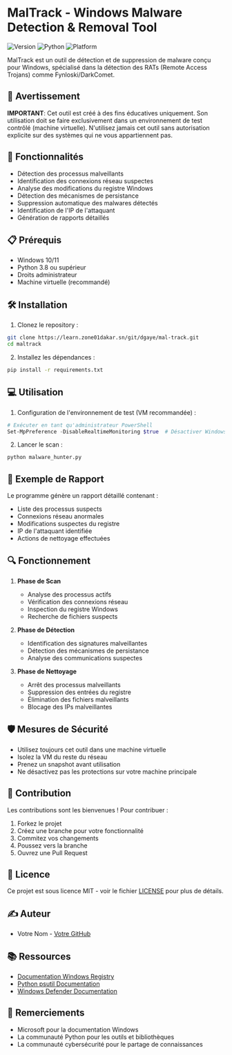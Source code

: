 # MalTrack - Windows Malware Detection & Removal Tool

![Version](https://img.shields.io/badge/version-1.0.0-blue)
![Python](https://img.shields.io/badge/python-3.8%2B-brightgreen)
![Platform](https://img.shields.io/badge/platform-Windows-lightgrey)

MalTrack est un outil de détection et de suppression de malware conçu pour Windows, spécialisé dans la détection des RATs (Remote Access Trojans) comme Fynloski/DarkComet.

## 🚨 Avertissement

**IMPORTANT**: Cet outil est créé à des fins éducatives uniquement. Son utilisation doit se faire exclusivement dans un environnement de test contrôlé (machine virtuelle). N'utilisez jamais cet outil sans autorisation explicite sur des systèmes qui ne vous appartiennent pas.

## 🎯 Fonctionnalités

- Détection des processus malveillants
- Identification des connexions réseau suspectes
- Analyse des modifications du registre Windows
- Détection des mécanismes de persistance
- Suppression automatique des malwares détectés
- Identification de l'IP de l'attaquant
- Génération de rapports détaillés

## 📋 Prérequis

- Windows 10/11
- Python 3.8 ou supérieur
- Droits administrateur
- Machine virtuelle (recommandé)

## 🛠️ Installation

1. Clonez le repository :
```bash
git clone https://learn.zone01dakar.sn/git/dgaye/mal-track.git
cd maltrack
```

2. Installez les dépendances :
```bash
pip install -r requirements.txt
```

## 💻 Utilisation

1. Configuration de l'environnement de test (VM recommandée) :
```powershell
# Exécuter en tant qu'administrateur PowerShell
Set-MpPreference -DisableRealtimeMonitoring $true  # Désactiver Windows Defender
```

2. Lancer le scan :
```bash
python malware_hunter.py
```


## 📝 Exemple de Rapport

Le programme génère un rapport détaillé contenant :
- Liste des processus suspects
- Connexions réseau anormales
- Modifications suspectes du registre
- IP de l'attaquant identifiée
- Actions de nettoyage effectuées

## 🔍 Fonctionnement

1. **Phase de Scan**
   - Analyse des processus actifs
   - Vérification des connexions réseau
   - Inspection du registre Windows
   - Recherche de fichiers suspects

2. **Phase de Détection**
   - Identification des signatures malveillantes
   - Détection des mécanismes de persistance
   - Analyse des communications suspectes

3. **Phase de Nettoyage**
   - Arrêt des processus malveillants
   - Suppression des entrées du registre
   - Élimination des fichiers malveillants
   - Blocage des IPs malveillantes

## 🛡️ Mesures de Sécurité

- Utilisez toujours cet outil dans une machine virtuelle
- Isolez la VM du reste du réseau
- Prenez un snapshot avant utilisation
- Ne désactivez pas les protections sur votre machine principale

## 🤝 Contribution

Les contributions sont les bienvenues ! Pour contribuer :
1. Forkez le projet
2. Créez une branche pour votre fonctionnalité
3. Commitez vos changements
4. Poussez vers la branche
5. Ouvrez une Pull Request

## 📜 Licence

Ce projet est sous licence MIT - voir le fichier [LICENSE](LICENSE) pour plus de détails.

## ✍️ Auteur

- Votre Nom - [Votre GitHub](https://github.com/dgthegeek)

## 📚 Ressources

- [Documentation Windows Registry](https://docs.microsoft.com/en-us/windows/win32/sysinfo/registry)
- [Python psutil Documentation](https://psutil.readthedocs.io/)
- [Windows Defender Documentation](https://docs.microsoft.com/en-us/windows/security/threat-protection/)

## 🙏 Remerciements

- Microsoft pour la documentation Windows
- La communauté Python pour les outils et bibliothèques
- La communauté cybersécurité pour le partage de connaissances